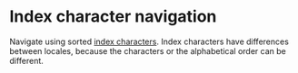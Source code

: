 <!-- @license CC0-1.0 -->

# Index character navigation

Navigate using sorted [index characters](https://cldr.unicode.org/development/development-process/design-proposals/index-characters). Index characters have differences between locales, because the characters or the alphabetical order can be different.
